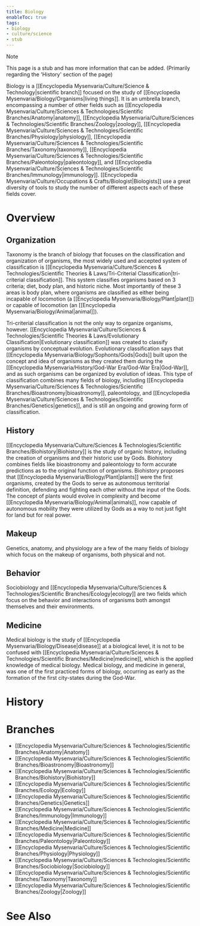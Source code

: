 ```yaml
---
title: Biology
enableToc: true
tags:
- biology
- culture/science
- stub
---
```


> [!note]
> This page is a stub and has more information that can be added.
> (Primarily regarding the 'History' section of the page)

Biology is a [[Encyclopedia Mysenvaria/Culture/Science & Technology|scientific branch]] focused on the study of [[Encyclopedia Mysenvaria/Biology/Organisms|living things]]. It is an umbrella branch, encompassing a number of other fields such as [[Encyclopedia Mysenvaria/Culture/Sciences & Technologies/Scientific Branches/Anatomy|anatomy]], [[Encyclopedia Mysenvaria/Culture/Sciences & Technologies/Scientific Branches/Zoology|zoology]], [[Encyclopedia Mysenvaria/Culture/Sciences & Technologies/Scientific Branches/Physiology|physiology]], [[Encyclopedia Mysenvaria/Culture/Sciences & Technologies/Scientific Branches/Taxonomy|taxonomy]], [[Encyclopedia Mysenvaria/Culture/Sciences & Technologies/Scientific Branches/Paleontology|paleontology]], and [[Encyclopedia Mysenvaria/Culture/Sciences & Technologies/Scientific Branches/Immunology|immunology]]. [[Encyclopedia Mysenvaria/Culture/Occupations & Crafts/Biologist|Biologists]] use a great diversity of tools to study the number of different aspects each of these fields cover.
# Overview
## Organization
Taxonomy is the branch of biology that focuses on the classification and organization of organisms, the most widely used and accepted system of classification is [[Encyclopedia Mysenvaria/Culture/Sciences & Technologies/Scientific Theories & Laws/Tri-Criterial Classification|tri-criterial classification]]. This system classifies organisms based on 3 criteria; diet, body plan, and historic niche. Most importantly of these 3 areas is body plan, where organisms are classified as either being incapable of locomotion (a [[Encyclopedia Mysenvaria/Biology/Plant|plant]]) or capable of locomotion (an [[Encyclopedia Mysenvaria/Biology/Animal|animal]]).

Tri-criterial classification is not the only way to organize organisms, however. [[Encyclopedia Mysenvaria/Culture/Sciences & Technologies/Scientific Theories & Laws/Evolutionary Classification|Evolutionary classification]] was created to classify organisms by conceptual evolution. Evolutionary classification says that [[Encyclopedia Mysenvaria/Biology/Sophonts/Gods|Gods]] built upon the concept and idea of organisms as they created them during the [[Encyclopedia Mysenvaria/History/God-War Era/God-War Era|God-War]], and as such organisms can be organized by evolution of ideas. This type of classification combines many fields of biology, including [[Encyclopedia Mysenvaria/Culture/Sciences & Technologies/Scientific Branches/Bioastronomy|bioastronomy]], paleontology, and [[Encyclopedia Mysenvaria/Culture/Sciences & Technologies/Scientific Branches/Genetics|genetics]], and is still an ongoing and growing form of classification.
## History
[[Encyclopedia Mysenvaria/Culture/Sciences & Technologies/Scientific Branches/Biohistory|Biohistory]] is the study of organic history, including the creation of organisms and their historic use by Gods. Biohistory combines fields like bioastronomy and paleontology to form accurate predictions as to the original function of organisms. Biohistory proposes that [[Encyclopedia Mysenvaria/Biology/Plant|plants]] were the first organisms, created by the Gods to serve as autonomous territorial definition, defending and fighting each other without the input of the Gods. The concept of plants would evolve in complexity and become [[Encyclopedia Mysenvaria/Biology/Animal|animals]], now capable of autonomous mobility they were utilized by Gods as a way to not just fight for land but for real power.
## Makeup
Genetics, anatomy, and physiology are a few of the many fields of biology which focus on the makeup of organisms, both physical and not.
## Behavior
Sociobiology and [[Encyclopedia Mysenvaria/Culture/Sciences & Technologies/Scientific Branches/Ecology|ecology]] are two fields which focus on the behavior and interactions of organisms both amongst themselves and their environments. 
## Medicine
Medical biology is the study of [[Encyclopedia Mysenvaria/Biology/Disease|disease]] at a biological level, it is not to be confused with [[Encyclopedia Mysenvaria/Culture/Sciences & Technologies/Scientific Branches/Medicine|medicine]], which is the applied knowledge of medical biology. Medical biology, and medicine in general, was one of the first practiced forms of biology, occurring as early as the formation of the first city-states during the God-War.
# History

# Branches
- [[Encyclopedia Mysenvaria/Culture/Sciences & Technologies/Scientific Branches/Anatomy|Anatomy]]
- [[Encyclopedia Mysenvaria/Culture/Sciences & Technologies/Scientific Branches/Bioastronomy|Bioastronomy]]
- [[Encyclopedia Mysenvaria/Culture/Sciences & Technologies/Scientific Branches/Biohistory|Biohistory]]
- [[Encyclopedia Mysenvaria/Culture/Sciences & Technologies/Scientific Branches/Ecology|Ecology]]
- [[Encyclopedia Mysenvaria/Culture/Sciences & Technologies/Scientific Branches/Genetics|Genetics]]
- [[Encyclopedia Mysenvaria/Culture/Sciences & Technologies/Scientific Branches/Immunology|Immunology]]
- [[Encyclopedia Mysenvaria/Culture/Sciences & Technologies/Scientific Branches/Medicine|Medicine]]
- [[Encyclopedia Mysenvaria/Culture/Sciences & Technologies/Scientific Branches/Paleontology|Paleontology]]
- [[Encyclopedia Mysenvaria/Culture/Sciences & Technologies/Scientific Branches/Physiology|Physiology]]
- [[Encyclopedia Mysenvaria/Culture/Sciences & Technologies/Scientific Branches/Sociobiology|Sociobiology]]
- [[Encyclopedia Mysenvaria/Culture/Sciences & Technologies/Scientific Branches/Taxonomy|Taxonomy]]
- [[Encyclopedia Mysenvaria/Culture/Sciences & Technologies/Scientific Branches/Zoology|Zoology]]
# See Also